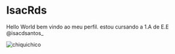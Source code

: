 # IsacRds
Hello World
bem vindo ao meu perfil.
estou cursando a 1.A de E.E
@isacdsantos_

![chiquichico](https://github.com/user-attachments/assets/0a55a226-631a-40ac-b18e-0fcc64a1824d)
